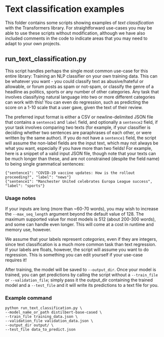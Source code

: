 <!---
Copyright 2021 The HuggingFace Team. All rights reserved.

Licensed under the Apache License, Version 2.0 (the "License");
you may not use this file except in compliance with the License.
You may obtain a copy of the License at

    http://www.apache.org/licenses/LICENSE-2.0

Unless required by applicable law or agreed to in writing, software
distributed under the License is distributed on an "AS IS" BASIS,
WITHOUT WARRANTIES OR CONDITIONS OF ANY KIND, either express or implied.
See the License for the specific language governing permissions and
limitations under the License.
-->

# Text classification examples

This folder contains some scripts showing examples of *text classification* with the Transformers library.
For straightforward use-cases you may be able to use these scripts without modification, although we have also
included comments in the code to indicate areas that you may need to adapt to your own projects.

## run_text_classification.py

This script handles perhaps the single most common use-case for this entire library: Training an NLP classifier
on your own training data. This can be whatever you want - you could classify text as abusive/hateful or 
allowable, or forum posts as spam or not-spam, or classify the genre of a headline as politics, sports or any 
number of other categories. Any task that involves classifying natural language into two or more different categories 
can work with this! You can even do regression, such as predicting the score on a 1-10 scale that a user gave,
given the text of their review.

The preferred input format is either a CSV or newline-delimited JSON file that contains a `sentence1` and 
`label` field, and optionally a `sentence2` field, if your task involves comparing two texts (for example, if your classifier
is deciding whether two sentences are paraphrases of each other, or were written by the same author). If
you do not have a `sentence1` field, the script will assume the non-label fields are the input text, which
may not always be what you want, especially if you have more than two fields! For example, here is a snippet
of a valid input JSON file, though note that your texts can be much longer than these, and are not constrained
(despite the field name) to being single grammatical sentences:
```
{"sentence1": "COVID-19 vaccine updates: How is the rollout proceeding?", "label": "news"}
{"sentence1": "Manchester United celebrates Europa League success", "label": "sports"}
```

### Usage notes
If your inputs are long (more than ~60-70 words), you may wish to increase the `--max_seq_length` argument
beyond the default value of 128. The maximum supported value for most models is 512 (about 200-300 words), 
and some can handle even longer. This will come at a cost in runtime and memory use, however.

We assume that your labels represent *categories*, even if they are integers, since text classification
is a much more common task than text regression. If your labels are floats, however, the script will assume
you want to do regression. This is something you can edit yourself if your use-case requires it!

After training, the model will be saved to `--output_dir`. Once your model is trained, you can get predictions
by calling the script without a `--train_file` or `--validation_file`; simply pass it the output_dir containing
the trained model and a `--test_file` and it will write its predictions to a text file for you.

### Example command
```
python run_text_classification.py \
--model_name_or_path distilbert-base-cased \
--train_file training_data.json \
--validation_file validation_data.json \
--output_dir output/ \
--test_file data_to_predict.json
```